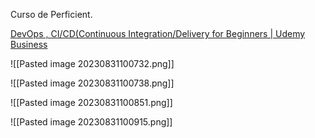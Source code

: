 Curso de Perficient.

[DevOps , CI/CD(Continuous Integration/Delivery for Beginners | Udemy Business](https://perficient.udemy.com/course/ci-cd-devops/#overview)

![[Pasted image 20230831100732.png]]

![[Pasted image 20230831100738.png]]

![[Pasted image 20230831100851.png]]


![[Pasted image 20230831100915.png]]

